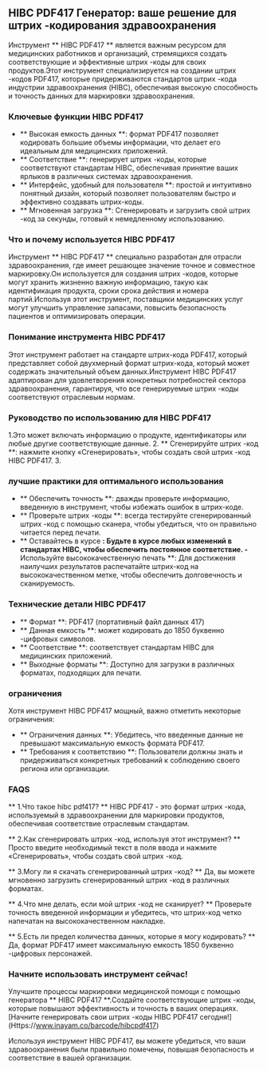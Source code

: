## HIBC PDF417 Генератор: ваше решение для штрих -кодирования здравоохранения

Инструмент ** HIBC PDF417 ** является важным ресурсом для медицинских работников и организаций, стремящихся создать соответствующие и эффективные штрих -коды для своих продуктов.Этот инструмент специализируется на создании штрих -кодов PDF417, которые придерживаются стандартов штрих -кода индустрии здравоохранения (HIBC), обеспечивая высокую способность и точность данных для маркировки здравоохранения.

### Ключевые функции HIBC PDF417

- ** Высокая емкость данных **: формат PDF417 позволяет кодировать большие объемы информации, что делает его идеальным для медицинских приложений.
- ** Соответствие **: генерирует штрих -коды, которые соответствуют стандартам HIBC, обеспечивая принятие ваших ярлыков в различных системах здравоохранения.
- ** Интерфейс, удобный для пользователя **: простой и интуитивно понятный дизайн, который позволяет пользователям быстро и эффективно создавать штрих-коды.
- ** Мгновенная загрузка **: Сгенерировать и загрузить свой штрих -код за секунды, готовый к немедленному использованию.

### Что и почему используется HIBC PDF417

Инструмент ** HIBC PDF417 ** специально разработан для отрасли здравоохранения, где имеет решающее значение точное и совместное маркировку.Он используется для создания штрих -кодов, которые могут хранить жизненно важную информацию, такую ​​как идентификация продукта, сроки срока действия и номера партий.Используя этот инструмент, поставщики медицинских услуг могут улучшить управление запасами, повысить безопасность пациентов и оптимизировать операции.

### Понимание инструмента HIBC PDF417

Этот инструмент работает на стандарте штрих-кода PDF417, который представляет собой двухмерный формат штрих-кода, который может содержать значительный объем данных.Инструмент HIBC PDF417 адаптирован для удовлетворения конкретных потребностей сектора здравоохранения, гарантируя, что все генерируемые штрих -коды соответствуют отраслевым нормам.

### Руководство по использованию для HIBC PDF417

1.Это может включать информацию о продукте, идентификаторы или любые другие соответствующие данные.
2. ** Сгенерируйте штрих -код **: нажмите кнопку «Сгенерировать», чтобы создать свой штрих -код HIBC PDF417.
3.

### лучшие практики для оптимального использования

- ** Обеспечить точность **: дважды проверьте информацию, введенную в инструмент, чтобы избежать ошибок в штрих-коде.
- ** Проверьте штрих -коды **: всегда тестируйте сгенерированный штрих -код с помощью сканера, чтобы убедиться, что он правильно читается перед печати.
- ** Оставайтесь в курсе **: Будьте в курсе любых изменений в стандартах HIBC, чтобы обеспечить постоянное соответствие.
-** Используйте высококачественную печать **: Для достижения наилучших результатов распечатайте штрих-код на высококачественном метке, чтобы обеспечить долговечность и сканируемость.

### Технические детали HIBC PDF417

- ** Формат **: PDF417 (портативный файл данных 417)
- ** Данная емкость **: может кодировать до 1850 буквенно -цифровых символов.
- ** Соответствие **: соответствует стандартам HIBC для медицинских приложений.
- ** Выходные форматы **: Доступно для загрузки в различных форматах, подходящих для печати.

### ограничения

Хотя инструмент HIBC PDF417 мощный, важно отметить некоторые ограничения:
- ** Ограничения данных **: Убедитесь, что введенные данные не превышают максимальную емкость формата PDF417.
- ** Требования к соответствию **: Пользователи должны знать и придерживаться конкретных требований к соблюдению своего региона или организации.

### FAQS

** 1.Что такое hibc pdf417? **
HIBC PDF417 - это формат штрих -кода, используемый в здравоохранении для маркировки продуктов, обеспечивая соответствие отраслевым стандартам.

** 2.Как сгенерировать штрих -код, используя этот инструмент? **
Просто введите необходимый текст в поля ввода и нажмите «Сгенерировать», чтобы создать свой штрих -код.

** 3.Могу ли я скачать сгенерированный штрих -код? **
Да, вы можете мгновенно загрузить сгенерированный штрих -код в различных форматах.

** 4.Что мне делать, если мой штрих -код не сканирует? **
Проверьте точность введенной информации и убедитесь, что штрих-код четко напечатан на высококачественном накладке.

** 5.Есть ли предел количества данных, которые я могу кодировать? **
Да, формат PDF417 имеет максимальную емкость 1850 буквенно -цифровых персонажей.

### Начните использовать инструмент сейчас!

Улучшите процессы маркировки медицинской помощи с помощью генератора ** HIBC PDF417 **.Создайте соответствующие штрих -коды, которые повышают эффективность и точность в ваших операциях.[Начните генерировать свои штрих -коды HIBC PDF417 сегодня!] (Https://www.inayam.co/barcode/hibcpdf417)

Используя инструмент HIBC PDF417, вы можете убедиться, что ваши здравоохранения были правильно помечены, повышая безопасность и соответствие в вашей организации.